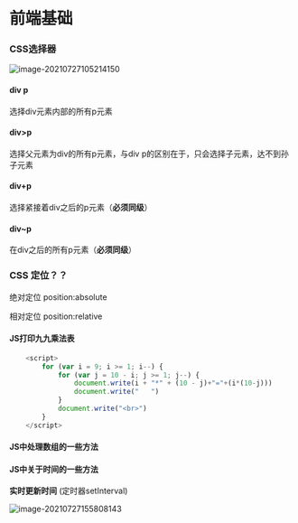 # 前端基础

### CSS选择器

![image-20210727105214150](https://note-image-1303976927.cos.ap-shanghai.myqcloud.com/image-20210727105214150.png)

#### div p

选择div元素内部的所有p元素

#### div>p

选择父元素为div的所有p元素，与div p的区别在于，只会选择子元素，达不到孙子元素

#### div+p

选择紧接着div之后的p元素（**必须同级**）

#### div~p

在div之后的所有p元素（**必须同级**）







### CSS 定位？？

绝对定位 position:absolute

相对定位 position:relative



#### JS打印九九乘法表

```JavaScript
    <script>
        for (var i = 9; i >= 1; i--) {
            for (var j = 10 - i; j >= 1; j--) {
                document.write(i + "*" + (10 - j)+"="+(i*(10-j)))
                document.write("   ")
            }
            document.write("<br>")
        }
    </script>
```



#### JS中处理数组的一些方法

#### JS中关于时间的一些方法

**实时更新时间** (定时器setInterval)

![image-20210727155808143](https://note-image-1303976927.cos.ap-shanghai.myqcloud.com/image-20210727155808143.png)